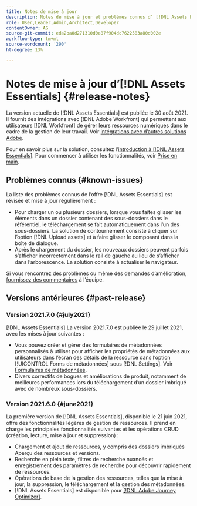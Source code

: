 ```yaml
---
title: Notes de mise à jour
description: Notes de mise à jour et problèmes connus d’ [!DNL Assets Essentials]
role: User,Leader,Admin,Architect,Developer
contentOwner: AG
source-git-commit: eda2ba0d271310d0e87f904dc7622583a80d002e
workflow-type: tm+mt
source-wordcount: '290'
ht-degree: 13%

---
```



# Notes de mise à jour d’[!DNL Assets Essentials] {#release-notes}

La version actuelle de [!DNL Assets Essentials] est publiée le 30 août 2021. Il fournit des intégrations avec [!DNL Adobe Workfront] qui permettent aux utilisateurs [!DNL Workfront] de gérer leurs ressources numériques dans le cadre de la gestion de leur travail. Voir [intégrations avec d’autres solutions Adobe](/help/integration.md).

Pour en savoir plus sur la solution, consultez l’[introduction à [!DNL Assets Essentials]](introduction.md). Pour commencer à utiliser les fonctionnalités, voir [Prise en main](/help/get-started.md).

## Problèmes connus {#known-issues}

La liste des problèmes connus de l’offre [!DNL Assets Essentials] est révisée et mise à jour régulièrement :

* Pour charger un ou plusieurs dossiers, lorsque vous faites glisser les éléments dans un dossier contenant des sous-dossiers dans le référentiel, le téléchargement se fait automatiquement dans l’un des sous-dossiers. La solution de contournement consiste à cliquer sur l’option [!DNL Upload assets] et à faire glisser le composant dans la boîte de dialogue. <!-- CQ-4327753 -->
* Après le chargement du dossier, les nouveaux dossiers peuvent parfois s’afficher incorrectement dans le rail de gauche au lieu de s’afficher dans l’arborescence. La solution consiste à actualiser le navigateur. <!-- CQ-4323534 -->

<!--
* Use assets that do not have whitespace in the file names. The replies to comments do not work for such assets.
-->

Si vous rencontrez des problèmes ou même des demandes d’amélioration, [fournissez des commentaires](#provide-feedback) à l’équipe.

## Versions antérieures {#past-release}

### Version 2021.7.0 {#july2021}

[!DNL Assets Essentials] La version 2021.7.0 est publiée le 29 juillet 2021, avec les mises à jour suivantes :

* Vous pouvez créer et gérer des formulaires de métadonnées personnalisés à utiliser pour afficher les propriétés de métadonnées aux utilisateurs dans l’écran des détails de la ressource dans l’option [!UICONTROL Forms de métadonnées] sous [!DNL Settings]. Voir [Formulaires de métadonnées](metadata.md#metadata-forms).
* Divers correctifs de bogues et améliorations de produit, notamment de meilleures performances lors du téléchargement d’un dossier imbriqué avec de nombreux sous-dossiers.

### Version 2021.6.0 {#june2021}

La première version de [!DNL Assets Essentials], disponible le 21 juin 2021, offre des fonctionnalités légères de gestion de ressources. Il prend en charge les principales fonctionnalités suivantes et les opérations CRUD (création, lecture, mise à jour et suppression) :

* Chargement et ajout de ressources, y compris des dossiers imbriqués Aperçu des ressources et versions.
* Recherche en plein texte, filtres de recherche nuancés et enregistrement des paramètres de recherche pour découvrir rapidement de ressources.
* Opérations de base de la gestion des ressources, telles que la mise à jour, la suppression, le téléchargement et la gestion des métadonnées.
* [!DNL Assets Essentials] est disponible pour  [[!DNL Adobe Journey Optimizer]](https://experienceleague.adobe.com/docs/journey-optimizer/using/create-messages/assets-essentials.html?lang=fr).
